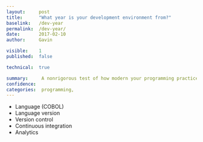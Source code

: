 ```yaml
---
layout:     post
title:      "What year is your development environment from?"
baselink:   /dev-year
permalink:  /dev-year/
date:       2017-02-10
author:     Gavin   

visible:	1
published:	false

technical: 	true

summary:     A nonrigorous test of how modern your programming practices are. 
confidence:  
categories:  programming, 
---
```


* Language (COBOL)
* Language version
* Version control
* Continuous integration
* Analytics
